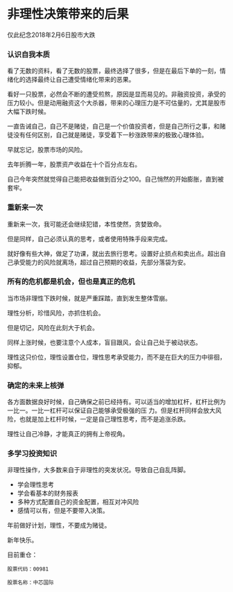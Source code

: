 # 非理性决策带来的后果

仅此纪念2018年2月6日股市大跌

### 认识自我本质

看了无数的资料，看了无数的股票，最终选择了很多，但是在最后下单的一刻，情绪化的选择最终让自己遭受情绪化带来的恶果。

看好一只股票，必然会不断的遭受煎熬，原因是显而易见的。非融资投资，承受的压力较小。但是动用融资这个大杀器，带来的心理压力是不可估量的，尤其是股市大幅下跌时候。

一直告诫自己，自己不是赌徒，自己是一个价值投资者，但是自己所行之事，和赌徒没有任何区别，自己就是赌徒，享受着下一秒涨跌带来的极致心理体验。

早就忘记，股票市场的风险。

去年折腾一年，股票资产收益在十个百分点左右。

自己今年突然就觉得自己能把收益做到百分之100。自己悄然的开始膨胀，直到被套牢。

### 重新来一次

重新来一次，我可能还会继续犯错，本性使然，贪婪致命。

但是同样，自己必须认真的思考，或者使用特殊手段来完成。

就好像有些大神，做足了功课，就出去旅行思考。设置好止损点和卖出点。超出自己承受能力的风险就离场，超过自己预期的收益，先部分落袋为安。

### 所有的危机都是机会，但也是真正的危机

当市场非理性下跌时候，就是严重踩踏，直到发生整体雪崩。

理性分析，珍惜风险，亦抓住机会。

但是切记，风险在此刻大于机会。

同样上涨时候，也要注意个人成本，盲目跟风，会让自己处于被动状态。

理性这只价位，理性设置仓位，理性思考承受能力，而不是在巨大的压力中徘徊，抑郁。

### 确定的未来上核弹

各方面数据良好时候，自己确保之前已经持有。可以适当的增加杠杆，杠杆比例为一比一。一比一杠杆可以保证自己能够承受极强的压
力。但是杠杆同样会放大风险，也就是加上杠杆时候，一定是自己理性思考，而不是追涨杀跌。

理性让自己冷静，才能真正的拥有上帝视角。

### 多学习投资知识

非理性操作，大多数来自于非理性的突发状况。导致自己自乱阵脚。
* 学会理性思考
* 学会看基本的财务报表
* 多种方式配置自己的资金配置，相互对冲风险
* 感情可以有，但是不要带入决策。

年前做好计划，理性，不要成为赌徒。

新年快乐。


目前重仓：

    
    股票代码：00981 

    股票名称：中芯国际


